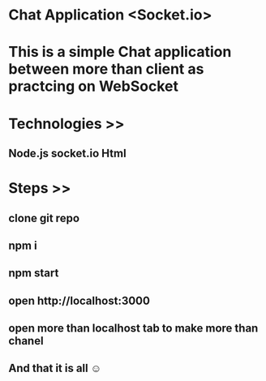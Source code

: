 # Chat Application <Socket.io>
# This is a simple Chat application between more than client as practcing on WebSocket
# Technologies >>
## Node.js socket.io Html 
# Steps >>
## clone git repo 
## npm i 
## npm start 
## open http://localhost:3000 
## open more than localhost tab to make more than chanel 
## And that it is all ☺

